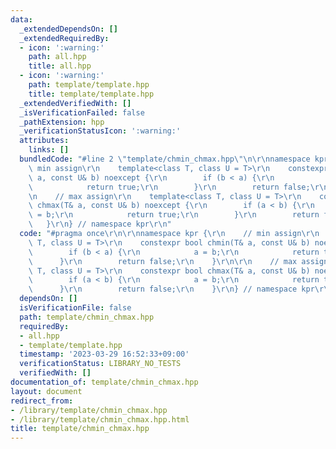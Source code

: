 ```yaml
---
data:
  _extendedDependsOn: []
  _extendedRequiredBy:
  - icon: ':warning:'
    path: all.hpp
    title: all.hpp
  - icon: ':warning:'
    path: template/template.hpp
    title: template/template.hpp
  _extendedVerifiedWith: []
  _isVerificationFailed: false
  _pathExtension: hpp
  _verificationStatusIcon: ':warning:'
  attributes:
    links: []
  bundledCode: "#line 2 \"template/chmin_chmax.hpp\"\n\r\nnamespace kpr {\r\n    //\
    \ min assign\r\n    template<class T, class U = T>\r\n    constexpr bool chmin(T&\
    \ a, const U& b) noexcept {\r\n        if (b < a) {\r\n            a = b;\r\n\
    \            return true;\r\n        }\r\n        return false;\r\n    }\r\n\r\
    \n    // max assign\r\n    template<class T, class U = T>\r\n    constexpr bool\
    \ chmax(T& a, const U& b) noexcept {\r\n        if (a < b) {\r\n            a\
    \ = b;\r\n            return true;\r\n        }\r\n        return false;\r\n \
    \   }\r\n} // namespace kpr\r\n"
  code: "#pragma once\r\n\r\nnamespace kpr {\r\n    // min assign\r\n    template<class\
    \ T, class U = T>\r\n    constexpr bool chmin(T& a, const U& b) noexcept {\r\n\
    \        if (b < a) {\r\n            a = b;\r\n            return true;\r\n  \
    \      }\r\n        return false;\r\n    }\r\n\r\n    // max assign\r\n    template<class\
    \ T, class U = T>\r\n    constexpr bool chmax(T& a, const U& b) noexcept {\r\n\
    \        if (a < b) {\r\n            a = b;\r\n            return true;\r\n  \
    \      }\r\n        return false;\r\n    }\r\n} // namespace kpr\r\n"
  dependsOn: []
  isVerificationFile: false
  path: template/chmin_chmax.hpp
  requiredBy:
  - all.hpp
  - template/template.hpp
  timestamp: '2023-03-29 16:52:33+09:00'
  verificationStatus: LIBRARY_NO_TESTS
  verifiedWith: []
documentation_of: template/chmin_chmax.hpp
layout: document
redirect_from:
- /library/template/chmin_chmax.hpp
- /library/template/chmin_chmax.hpp.html
title: template/chmin_chmax.hpp
---
```

